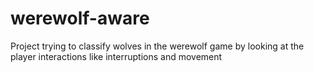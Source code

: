 # werewolf-aware
Project trying to classify wolves in the werewolf game by looking at the player interactions like interruptions and movement 
